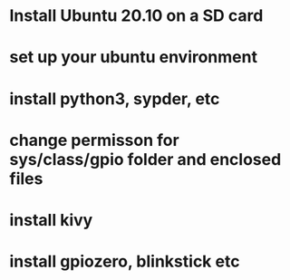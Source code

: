 # Install Ubuntu 20.10 on a SD card
# set up your ubuntu environment 
# install python3, sypder, etc
# change permisson for sys/class/gpio folder and enclosed files
# install kivy
# install gpiozero, blinkstick etc 
